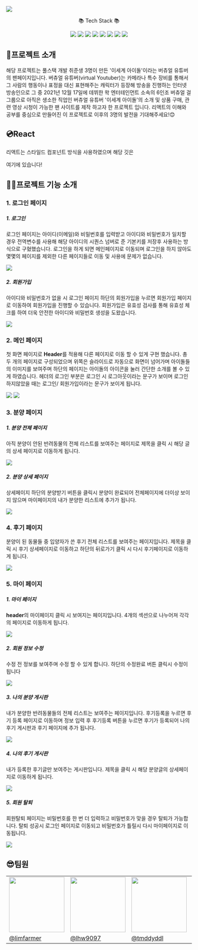 
  <div>
    <img src="https://github.com/leehal/isecon/assets/129915370/b5b91fc0-55cd-4def-bca2-b2baa238572c">

  </div>
 <div  align=center>
   <p>📚 Tech Stack 📚 </p>
      <img src="https://img.shields.io/badge/java-007396?style=for-the-badge&logo=OpenJDK&logoColor=white">
      <img src="https://img.shields.io/badge/Spring-6DB33F?style=for-the-badge&logo=Spring&logoColor=white">
<!--       <img src="https://img.shields.io/badge/springboot-6DB33F?style=for-the-badge&logo=springboot&logoColor=white"> -->
<img src="https://img.shields.io/badge/HTML5-E34F26?style=for-the-badge&logo=HTML5&logoColor=white">
<img src="https://img.shields.io/badge/CSS3-1572B6?style=for-the-badge&logo=CSS3&logoColor=white">
   <img src="https://img.shields.io/badge/JavaScript-F7DF1E?style=for-the-badge&logo=JavaScript&logoColor=white">
   <img src="https://img.shields.io/badge/React-61DAFB?style=for-the-badge&logo=React&logoColor=white">
    <img src="https://img.shields.io/badge/Oracle-F80000?style=for-the-badge&logo=Oracle&logoColor=white">
   <img src="https://img.shields.io/badge/Node.js-339933?style=flat-square&logo=Node.js&logoColor=white"/>
  </div>
  <div>
   <h2><span>🚩</span>프로젝트 소개</h2>
    <p>해당 프로젝트는 풀스택 개발 취준생 3명이 만든 '이세계 아이돌'이라는 버츄얼 유튜버의 팬페이지입니다. 버츄얼 유튜버(virtual Youtuber)는 카메라나 특수 장비를 통해서 그 사람의 행동이나 표정을 대신 표현해주는 캐릭터가 등장해 방송을 진행하는 인터넷 방송인으로 그 중 2021년 12월 17일에 데뷔한 왁 엔터테인먼트 소속의 6인조 버츄얼 걸그룹으로 아직은 생소한 직업인 버츄얼 유튜버 '이세계 아이돌'의 소개 및 상품 구매, 관련 영상 시청이 가능한 팬 사이트를 제작 하고자 한 프로젝트 입니다. 리액트의 이해와 공부를 중심으로 만들어진 이 프로젝트로 이후의 3명의 발전을 기대해주세요!😊</p>
  </div>
  <div>
    <h2><span>💿</span>React</h2>
    <p>
     리액트는 스타일드 컴포넌트 방식을 사용하였으며 해당 깃은 
    </p>
    <p>
     <a src="https://github.com/leehal/isecon-react">여기에 있습니다!</a>
    </p>
<!--        <p>여기에 있습니다!</p> -->
    <p>
<!--       <img src="https://github.com/limfarmer/find_nimo/assets/129915370/5c44308c-c302-448c-9467-c42cee2bb962"> -->
<!--       <img src="https://github.com/limfarmer/find_nimo/assets/129915370/2567fa7f-0563-49f3-bf10-a5dbc24b90de"> -->
    </p>
  </div>
  <div>
    <h2>🐱‍👤프로젝트 기능 소개</h2>
<!--     // -->
    <p>
      <h3>1. 로그인 페이지</h3>
      <h5>1. 로그인</h5>
      <p>
     로그인 페이지는 아이디(이메일)와 비밀번호를 입력받고 아이디와 비밀번호가 일치할 경우 전역변수를 사용해 해당 아이디의 시퀀스 넘버로 준 기본키를 저장후 사용하는 방식으로 구혔했습니다. 로그인을 하게 되면 메인페이지로 이동되며 로그인을 하지 않아도 몇몇의 페이지를 제외한 다른 페이지들로 이동 및 사용에 문제가 없습니다.
      </p>
      <img src="https://github.com/leehal/isecon/assets/129915370/193f426c-50a2-488a-8538-024d1ee058de">
    <h5>2. 회원가입</h5>
    <p>
      아이디와 비밀번호가 없을 시 로그인 페이지 하단의 회원가입을 누르면 회원가입 페이지로 이동하여 회원가입을 진행할 수 있습니다. 회원가입은 유효성 검사를 통해 유효성 체크를 하여 더욱 안전한 아이디와 비밀번호 생성을 도왔습니다.
    </p>
    <img src="https://github.com/leehal/isecon/assets/129915370/d6d74dfd-d509-4394-ae25-862d63df811a">
    </p>
<!--     // -->
    <p>
      <h3>2. 메인 페이지</h3>
      <p>
        첫 화면 페이지로 <b>Header</b>를 적용해 다른 페이지로 이동 할 수 있게 구현 했습니다. 총 두 개의 페이지로 구성되었으며 위쪽은 슬라이드로 자동으로 화면이 넘어가며 아이돌들의 이미지를 보여주며 하단의 페이지는 아이돌의 아이콘을 눌러 간단한 소개를 볼 수 있게 하였습니다. 헤더의 로그인 부분은 로그인 시 로그아웃이라는 문구가 보이며 로그인 하지않았을 때는 로그인/ 회원가입이라는 문구가 보이게 됩니다.
      </p>
      <img src="https://github.com/leehal/isecon/assets/129915370/5e436f48-fe94-4cee-8120-fe14c2e1e117">
    <img src="https://github.com/leehal/isecon/assets/129915370/739decef-6957-4f91-bae0-89f3ab9c7365">
    </p>
<!--     // -->
    <p>
      <h3>3. 분양 페이지</h3>
      <h5>1. 분양 전체 페이지</h5>
      <p>
        아직 분양이 안된 반려동물의 전체 리스트를 보여주는 페이지로 제목을 클릭 시 해당 글의 상세 페이지로 이동하게 됩니다.
      </p>
      <img src="https://github.com/limfarmer/find_nimo/assets/129915370/522ace50-74c7-4f83-8e10-eac99fa997b0">
  <h5>2. 분양 상세 페이지</h5>
    <p>
      상세페이지 하단의 분양받기 버튼을 클릭시 분양이 완료되어 전체페이지에 더이상 보이지 않으며 마이페이지의 내가 분양한 리스트에 추가가 됩니다.
    </p>
    <img src="https://github.com/limfarmer/find_nimo/assets/129915370/07fde7b1-9eeb-4d58-b0bf-4f9b2da958cd">  
  </p>
<!--     // -->
    <p>
    <h3>4. 후기 페이지</h3>
      <p>
        분양이 된 동물들 중 입양자가 쓴 후기 전체 리스트를 보여주는 페이지입니다. 제목을 클릭 시 후기 상세페이지로 이동하고 하단의 뒤로가기 클릭 시 다시 후기페이지로 이동하게 됩니다.
      </p>
      <img src="https://github.com/limfarmer/find_nimo/assets/129915370/77a0751e-58da-4f09-a1cf-4ecb4b75dd2f">
    </p>
<!--     // -->
    <p>
      <h3>5. 마이 페이지</h3>
      <h5>1. 마이 페이지</h5>
      <p>
        <b>header</b>의 마이페이지 클릭 시 보여지는 페이지입니다. 4개의 섹션으로 나누어져 각각의 페이지로 이동하게 됩니다.
      </p>
      <img src="https://github.com/limfarmer/find_nimo/assets/129915370/aaabb065-c646-4dd2-a3b2-57496d05c360">
  <h5>2. 회원 정보 수정</h5>
    <p>
      수정 전 정보를 보여주며 수정 할 수 있게 합니다. 하단의 수정완료 버튼 클릭시 수정이 됩니다
    </p>
    <img src="https://github.com/limfarmer/find_nimo/assets/129915370/d4559a2b-aac3-44fd-8df4-e978ea9bd0ba">
    <h5>3. 나의 분양 게시판</h5>
    <p>
      내가 분양한 반려동물들의 전체 리스트는 보여주는 페이지입니다. 후기등록을 누르면 후기 등록 페이지로 이동하며 정보 입력 후 후기등록 버튼을 누르면 후기가 등록되어 나의 후기 게시판과 후기 페이지에 추가 됩니다.
    </p>
    <img src="https://github.com/limfarmer/find_nimo/assets/129915370/0473dc97-5770-49f2-87c9-c98ba98d77da">
    <h5>4. 나의 후기 게시판</h5>
    <p>
      내가 등록한 후기글만 보여주는 게시판입니다. 제목을 클릭 시 해당 분양글의 상세페이지로 이동하게 됩니다.
    </p>
    <img src="https://github.com/limfarmer/find_nimo/assets/129915370/90e1b874-be43-4537-b7ad-85e23a6ee7ae">
    <h5>5. 회원 탈퇴</h5>
    <p>
      회원탈퇴 페이지는 비밀번호를 한 번 더 입력하고 비밀번호가 맞을 경우 탈퇴가 가능합니다. 탈퇴 성공시 로그인 페이지로 이동되고 비밀번호가 틀릴시 다시 마이페이지로 이동됩니다.
    </p>
    <img src="https://github.com/limfarmer/find_nimo/assets/129915370/fcccccd0-b6ae-4fb6-b35e-486973703ef5">
  </p>
  </div>
  <div>
    <h2>😎팀원</h2>
    <p>
<table>
  <tr>
    <td><a href="https://github.com/limfarmer"><img src="https://avatars.githubusercontent.com/u/129802296?v=4" width="150" height="150"/></a></td>
    <td><a href="https://github.com/lhw9097"><img src="https://avatars.githubusercontent.com/u/161571595?v=4" width="150" height="150"/></a></td>
    <td><a href="https://github.com/tmddyddl"><img src="https://avatars.githubusercontent.com/u/162107516?v=4" width="150" height="150"/></a></td>
    <td><a href="https://github.com/leehal"><img src="https://avatars.githubusercontent.com/u/129915370?v=4" width="150" height="150"/></a></td>
  </tr>
  <tr>
    <td><a href="https://github.com/limfarmer">@limfarmer</a></td>
    <td><a href="https://github.com/lhw9097">@lhw9097</a></td>
    <td><a href="https://github.com/tmddyddl">@tmddyddl</a></td>
    <td><a href="https://github.com/leehal">@leehal</a></td>
  </tr>
</table>
    </p>
  </div>
<!-- <img src="https://github.com/limfarmer/find_nimo/assets/129915370/13e91c1d-98e6-4f6f-9ec8-a9c92fa2cd09"> -->


